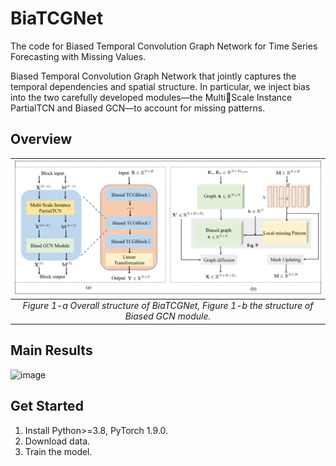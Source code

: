 # BiaTCGNet
The code for Biased Temporal Convolution Graph Network for Time Series Forecasting with Missing Values. 


Biased Temporal Convolution Graph Network that jointly captures the temporal dependencies and spatial structure. In particular, we inject bias into the two carefully developed modules—the MultiScale Instance PartialTCN and Biased GCN—to account for missing patterns.




## Overview
|![Figure1](images/Framework.png)|
|:--:| 
| *Figure 1-a Overall structure of BiaTCGNet, Figure 1-b the structure of Biased GCN module.* |



## Main Results
![image](https://user-images.githubusercontent.com/44238026/171345192-e7440898-4019-4051-86e0-681d1a28d630.png)


## Get Started

1. Install Python>=3.8, PyTorch 1.9.0.
2. Download data.
3. Train the model. 





